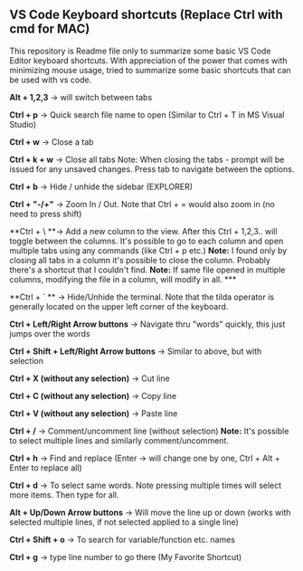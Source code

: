 ## VS Code Keyboard shortcuts (Replace Ctrl with cmd for MAC)

This repository is Readme file only to summarize some basic VS Code Editor keyboard shortcuts. With appreciation of the power that comes with minimizing mouse usage, tried to summarize 
some basic shortcuts that can be used with vs code. 

**Alt + 1,2,3** -> will switch between tabs

**Ctrl + p** -> Quick search file name to open (Similar to Ctrl + T in MS Visual Studio)

**Ctrl + w** -> Close a tab

**Ctrl + k + w** -> Close all tabs 
Note: When closing the tabs - prompt will be issued for any unsaved changes. Press tab to navigate between the options. 

**Ctrl + b** -> Hide / unhide the sidebar (EXPLORER)

**Ctrl + "-/+"** -> Zoom In / Out. Note that Ctrl + = would also zoom in (no need to press shift)

**Ctrl + \ **-> Add a new column to the view. After this Ctrl + 1,2,3.. will toggle between the columns. It's possible to go to each column and open multiple tabs using any commands (like Ctrl + p etc.)
**Note:** I found only by closing all tabs in a column it's possible to close the column. Probably there's a shortcut that I couldn't find.
**Note:** If same file opened in multiple columns, modifying the file in a column, will modify in all. ***

**Ctrl + ` ** -> Hide/Unhide the terminal. Note that the tilda operator is generally located on the upper left corner of the keyboard. 

**Ctrl + Left/Right Arrow buttons** -> Navigate thru "words" quickly, this just jumps over the words

**Ctrl + Shift + Left/Right Arrow buttons** -> Similar to above, but with selection

**Ctrl + X (without any selection)** -> Cut line

**Ctrl + C (without any selection)** -> Copy line

**Ctrl + V (without any selection)** -> Paste line

**Ctrl + /** -> Comment/uncomment line (without selection)
**Note:** It's possible to select multiple lines and similarly comment/uncomment. 

**Ctrl + h** -> Find and replace (Enter -> will change one by one, Ctrl + Alt + Enter to replace all)

**Ctrl + d** -> To select same words. Note pressing multiple times will select more items. Then type for all. 

**Alt + Up/Down Arrow buttons** -> Will move the line up or down (works with selected multiple lines, if not selected applied to a single line)

**Ctrl + Shift + o** -> To search for variable/function etc. names

**Ctrl + g** -> type line number to go there (My Favorite Shortcut)